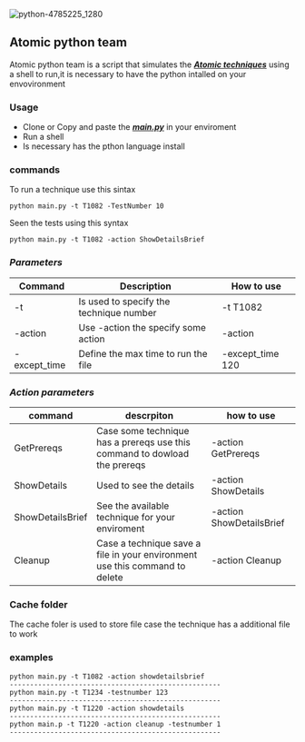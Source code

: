 

![python-4785225_1280](https://user-images.githubusercontent.com/72465364/115910383-26768e00-a443-11eb-9875-578fa5825de3.jpg)





## Atomic python team

Atomic python team is a script that simulates the [***Atomic techniques***](https://github.com/redcanaryco/atomic-red-team/tree/master/atomics) using a shell to run,it is necessary to have the python intalled on your envovironment


### Usage
- Clone or Copy and paste the [***main.py***](https://github.com/wesley587/Atomic_python_team/blob/main/main.py) in your enviroment
- Run a shell
- Is necessary has the pthon language install 

### commands

To run a technique use this sintax
```
python main.py -t T1082 -TestNumber 10
```
Seen the tests using this syntax
```
python main.py -t T1082 -action ShowDetailsBrief
```
### ***Parameters***
| Command | Description | How to use |
| --- | --- | --- |
| -t | Is used to specify the technique number | -t T1082 |
| -action | Use -action the specify some action | -action |
| -except_time | Define the max time to run the file | -except_time 120 |

### ***Action parameters***
| command |descrpiton | how to use |
| --- | --- | --- |
| GetPrereqs| Case some technique has a prereqs use this command to dowload the prereqs| -action GetPrereqs |
| ShowDetails | Used to see the details | -action ShowDetails |
| ShowDetailsBrief | See the available technique for your enviroment| -action ShowDetailsBrief |
| Cleanup | Case a technique save a file in your environment use this command to delete | -action Cleanup|

### Cache folder

The cache foler is used to store file case the technique has a additional file to work


### examples 

```
python main.py -t T1082 -action showdetailsbrief
----------------------------------------------------
python main.py -t T1234 -testnumber 123
----------------------------------------------------
python main.py -t T1220 -action showdetails
----------------------------------------------------
python main.p -t T1220 -action cleanup -testnumber 1
----------------------------------------------------
```
